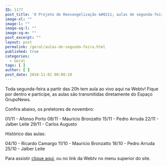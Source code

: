 ```yaml
---
ID: 1177
post_title: 'O Projeto de Reevangelização &#8211; aulas de segunda-feira'
image-xl: ""
image-l: ""
image-sq-l: ""
image-sq-m: ""
post_excerpt: ""
layout: post
permalink: /geral/aulas-de-segunda-feira.html
published: true
categories:
  - Geral
tags: [ ]
author: [ ]
post_date: 2010-11-01 00:00:10
---
```

Toda segunda-feira a partir das 20h tem aula ao vivo aqui na Webtv! Fique por dentro e participe, as aulas são transmitidas diretamente do Espaço GrupoNews.

Confira abaixo, os preletores de novembro:

01/11 - Afonso Porto
08/11 - Mauricio Bronzatto
15/11 - Pedro Arruda
22/11 - Jalber Leite
29/11 - Carlos Augusto

Histórico das aulas:

04/10 - Ricardo Camargo
11/10 - Maurício Bronzatto
18/10 - Pedro Arruda
25/10 - Jalber Leite

Para assistir <a href="http://www.gruponews.com.br/webtv" target="_self">clique aqui</a>, ou no link da Webtv no menu superior do site.